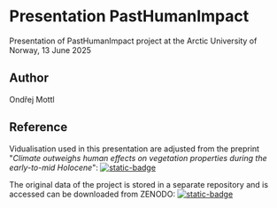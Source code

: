 # Presentation PastHumanImpact

Presentation of PastHumanImpact project at the Arctic University of Norway, 13 June 2025

## Author

Ondřej Mottl

## Reference

Vidualisation used in this presentation are adjusted from the preprint "*Climate outweighs human effects on vegetation properties during the early-to-mid Holocene*": [![static-badge](https://img.shields.io/badge/DOI-10.21203/rs.3.rs--4692574/v1-blue)](https://doi.org/10.21203/rs.3.rs-4692574/v1)

The original data of the project is stored in a separate repository and is accessed can be downloaded from ZENODO: [![static-badge](https://img.shields.io/badge/DOI-10.5281/zenodo.11369243-yellow)](https://doi.org/10.5281/zenodo.11369243)
